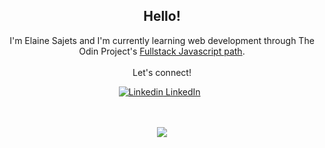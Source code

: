 <div align="center">

  ## Hello!

I'm Elaine Sajets and I'm currently learning web development through The Odin Project's [Fullstack Javascript path](https://www.theodinproject.com/paths/full-stack-javascript).<br>
<br>
Let's connect! 


[![Linkedin](https://i.sstatic.net/gVE0j.png) LinkedIn](www.linkedin.com/in/elaine-sajets)
&nbsp;
<br>
<br>
<br>
<p align="center">
  <a href="https://skillicons.dev">
    <img src="https://skillicons.dev/icons?i=js,html,css" />
  </a>
</p>
</div>
<!--
**elainesajets/elainesajets** is a ✨ _special_ ✨ repository because its `README.md` (this file) appears on your GitHub profile.

Here are some ideas to get you started:

- 🔭 I’m currently working on ...
- 🌱 I’m currently learning ...
- 👯 I’m looking to collaborate on ...
- 🤔 I’m looking for help with ...
- 💬 Ask me about ...
- 📫 How to reach me: ...
- 😄 Pronouns: ...
- ⚡ Fun fact: ...
-->
